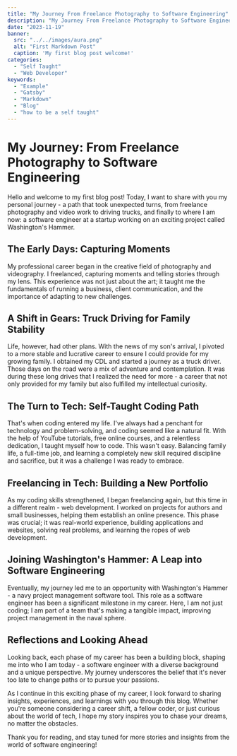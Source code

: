 ```yaml
---
title: "My Journey From Freelance Photography to Software Engineering"
description: "My Journey From Freelance Photography to Software Engineering"
date: "2023-11-19"
banner:
  src: "../../images/aura.png"
  alt: "First Markdown Post"
  caption: 'My first blog post welcome!'
categories:
  - "Self Taught"
  - "Web Developer"
keywords:
  - "Example"
  - "Gatsby"
  - "Markdown"
  - "Blog"
  - "how to be a self taught"
---
```


# My Journey: From Freelance Photography to Software Engineering

Hello and welcome to my first blog post! Today, I want to share with you my personal journey - a path that took unexpected turns, from freelance photography and video work to driving trucks, and finally to where I am now: a software engineer at a startup working on an exciting project called Washington's Hammer.

## The Early Days: Capturing Moments

My professional career began in the creative field of photography and videography. I freelanced, capturing moments and telling stories through my lens. This experience was not just about the art; it taught me the fundamentals of running a business, client communication, and the importance of adapting to new challenges.

## A Shift in Gears: Truck Driving for Family Stability

Life, however, had other plans. With the news of my son's arrival, I pivoted to a more stable and lucrative career to ensure I could provide for my growing family. I obtained my CDL and started a journey as a truck driver. Those days on the road were a mix of adventure and contemplation. It was during these long drives that I realized the need for more - a career that not only provided for my family but also fulfilled my intellectual curiosity.

## The Turn to Tech: Self-Taught Coding Path

That's when coding entered my life. I've always had a penchant for technology and problem-solving, and coding seemed like a natural fit. With the help of YouTube tutorials, free online courses, and a relentless dedication, I taught myself how to code. This wasn't easy. Balancing family life, a full-time job, and learning a completely new skill required discipline and sacrifice, but it was a challenge I was ready to embrace.

## Freelancing in Tech: Building a New Portfolio

As my coding skills strengthened, I began freelancing again, but this time in a different realm - web development. I worked on projects for authors and small businesses, helping them establish an online presence. This phase was crucial; it was real-world experience, building applications and websites, solving real problems, and learning the ropes of web development.

## Joining Washington's Hammer: A Leap into Software Engineering

Eventually, my journey led me to an opportunity with Washington's Hammer - a navy project management software tool. This role as a software engineer has been a significant milestone in my career. Here, I am not just coding; I am part of a team that's making a tangible impact, improving project management in the naval sphere.

## Reflections and Looking Ahead

Looking back, each phase of my career has been a building block, shaping me into who I am today - a software engineer with a diverse background and a unique perspective. My journey underscores the belief that it's never too late to change paths or to pursue your passions.

As I continue in this exciting phase of my career, I look forward to sharing insights, experiences, and learnings with you through this blog. Whether you're someone considering a career shift, a fellow coder, or just curious about the world of tech, I hope my story inspires you to chase your dreams, no matter the obstacles.

Thank you for reading, and stay tuned for more stories and insights from the world of software engineering!
